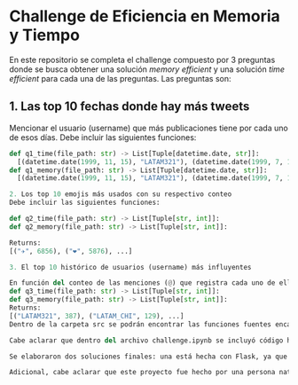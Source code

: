 # Challenge de Eficiencia en Memoria y Tiempo

En este repositorio se completa el challenge compuesto por 3 preguntas donde se busca obtener una solución *memory efficient* y una solución *time efficient* para cada una de las preguntas. Las preguntas son:

## 1. Las top 10 fechas donde hay más tweets

Mencionar el usuario (username) que más publicaciones tiene por cada uno de esos días. Debe incluir las siguientes funciones:

```python
def q1_time(file_path: str) -> List[Tuple[datetime.date, str]]:
  [(datetime.date(1999, 11, 15), "LATAM321"), (datetime.date(1999, 7, 15), "LATAM_CHI"), ...]
def q1_memory(file_path: str) -> List[Tuple[datetime.date, str]]:
  [(datetime.date(1999, 11, 15), "LATAM321"), (datetime.date(1999, 7, 15), "LATAM_CHI"), ...]

2. Los top 10 emojis más usados con su respectivo conteo
Debe incluir las siguientes funciones: 

def q2_time(file_path: str) -> List[Tuple[str, int]]:
def q2_memory(file_path: str) -> List[Tuple[str, int]]:

Returns:
[("✈️", 6856), ("❤️", 5876), ...]

3. El top 10 histórico de usuarios (username) más influyentes

En función del conteo de las menciones (@) que registra cada uno de ellos. Debe incluir las siguientes funciones
def q3_time(file_path: str) -> List[Tuple[str, int]]:
def q3_memory(file_path: str) -> List[Tuple[str, int]]:
Returns:
[("LATAM321", 387), ("LATAM_CHI", 129), ...]
Dentro de la carpeta src se podrán encontrar las funciones fuentes encargadas para cada una de las preguntas. Adicionalmente, hay un archivo llamado challenge.ipynb donde se utilizan funcionalidades extras para determinar la mejora en memoria y tiempo.

Cabe aclarar que dentro del archivo challenge.ipynb se incluyó código hecho en Spark para el primer punto, esto con el fin de mostrar que es una solución perfecta cuando hablamos de escalabilidad y rapidez, pero esta solución no se tomó para la solución mostrada por el main.py ya que requiere de más librerías y un montaje más complejo.

Se elaboraron dos soluciones finales: una está hecha con Flask, ya que nos proporciona facilidad en el manejo de APIs y conexiones; esta solución es con la que se generó un contenedor de Docker. Tenemos otra solución final usando Streamlit, la cual es una solución más visual y agradable, pero para esta se requiere poder de cómputo más grande y una solución más elaborada.

Adicional, cabe aclarar que este proyecto fue hecho por una persona natural con sus limitaciones en la cantidad de plataformas que se puedan usar y/o recursos. En caso tal de querer una solución totalmente escalable y habilitada en cualquier parte, lo mejor sería realizar un montaje en nube donde la fuente de datos provenga ya sea de un bucket o otra fuente accesible y considerar la posibilidad de usar servicios de nube como lo puede ser BigQuery para elaborar una solución warehouse donde la rapidez de procesamiento es clara. ```






